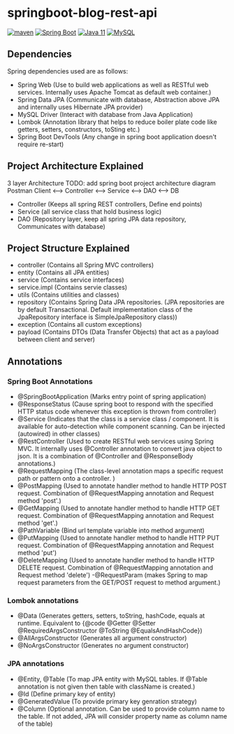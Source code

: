 # springboot-blog-rest-api
<a href="https://maven.apache.org/"><img alt="maven" src="https://img.shields.io/badge/maven-blue"/></a>
<a href="https://spring.io/projects/spring-boot/"><img alt="Spring Boot" src="https://img.shields.io/badge/SpringBoot-2.6.3-blue"/></a>
<a href="https://docs.oracle.com/en/java/javase/11/"><img alt="Java 11" src="https://img.shields.io/badge/Java-11-blue"/></a>
<a href="https://dev.mysql.com/"><img alt="MySQL" src="https://img.shields.io/badge/MySQL-8.0.28-blue"/></a>

## Dependencies
Spring dependencies used are as follows:
- Spring Web (Use to build web applications as well as RESTful web services. Internally uses Apache Tomcat as default web container.)
- Spring Data JPA (Communicate with database, Abstraction above JPA and internally uses Hibernate JPA provider)
- MySQL Driver (Interact with database from Java Application)
- Lombok (Annotation library that helps to reduce boiler plate code like getters, setters, constructors, toSting etc.)
- Spring Boot DevTools (Any change in spring boot application doesn't require re-start)

## Project Architecture Explained
3 layer Architecture
TODO: add spring boot project architecture diagram
Postman Client <--> Controller <--> Service <--> DAO <--> DB
- Controller (Keeps all spring REST controllers, Define end points)
- Service (all service class that hold business logic)
- DAO (Repository layer, keep all spring JPA data repository, Communicates with database)

## Project Structure Explained
- controller (Contains all Spring MVC controllers)
- entity (Contains all JPA entities)
- service (Contains service interfaces)
- service.impl (Contains servie classes)
- utils (Contains utilities and classes)
- repository (Contains Spring Data JPA repositories. (JPA repositories are by default Transactional. Default implementation class of the JpaRepository interface is SimpleJpaRepository class))
- exception (Contains all custom exceptions)
- payload (Contains DTOs (Data Transfer Objects) that act as a payload between client and server)

## Annotations
### Spring Boot Annotations
- @SpringBootApplication (Marks entry point of spring application)
- @ResponseStatus (Cause spring boot to respond with the specified HTTP status code whenever this exception is thrown from controller)
- @Service (Indicates that the class is a service class / component. It is available for auto-detection while component scanning. Can be injected (autowired) in other classes)
- @RestController (Used to create RESTful web services using Spring MVC. It internally uses @Controller annotation to convert java object to json. It is a combination of @Controller and @ResponseBody annotations.)
- @RequestMapping (The class-level annotation maps a specific request path or pattern onto a controller. )
- @PostMapping (Used to annotate handler method to handle HTTP POST request. Combination of @RequestMapping annotation and Request method 'post'.)
- @GetMapping (Used to annotate handler method to handle HTTP GET request. Combination of @RequestMapping annotation and Request method 'get'.)
- @PathVariable (Bind url template variable into method argument)
- @PutMapping (Used to annotate handler method to handle HTTP PUT request. Combination of @RequestMapping annotation and Request method 'put')
- @DeleteMapping (Used to annotate handler method to handle HTTP DELETE request. Combination of @RequestMapping annotation and Request method 'delete')
-@RequestParam (makes Spring to map request parameters from the GET/POST request to method argument.)

### Lombok annotations
- @Data (Generates getters, setters, toString, hashCode, equals at runtime. Equivalent to {@code @Getter @Setter @RequiredArgsConstructor @ToString @EqualsAndHashCode})
- @AllArgsConstructor (Generates all argument constructor)
- @NoArgsConstructor (Generates no argument constructor)

### JPA annotations
- @Entity, @Table (To map JPA entity with MySQL tables. If @Table annotation is not given then table with className is created.)
- @Id (Define primary key of entity)
- @GeneratedValue (To provide primary key genration strategy)
- @Column (Optional annotation. Can be used to provide column name to the table. If not added, JPA will consider property name as column name of the table)
